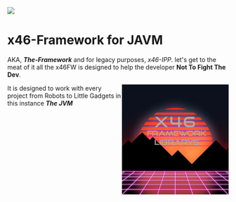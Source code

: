 <!--

     Tete
      is
   Illuminati

      (^)

      ###
     ##^##
    ##^#^##
   #########
  ###########
 #############
###############
-->


<p align="left">
<img src="https://img.shields.io/badge/Variant-JVM">
<!--<a href="https://discord.gg/"><img src="https://img.shields.io/badge/Discord Server-down-important">
</a>--></p>

# **x46-Framework for JAVM**
AKA, ***The-Framework*** and for legacy purposes, *x46-IPP*. let's get to the meat of it all the x46FW is designed to help the developer **Not To Fight The Dev**.

<img src="./asst/x46FWlogo.png?raw=true" alt="x46FW logo" align="right" height="250px">

<!--
     ###
     ###
     ###
    #####
   ####### 
  ## ### ##
 ##  ###  ##
##   ###   ##
-->

It is designed to work with every project from Robots to Little Gadgets in this instance ***The JVM***
<!-- <a href="./documentation"><h3>More Info in The Documentation.</h3></a>
<h3>More Documentation Comeing Soon.</h3> -->
